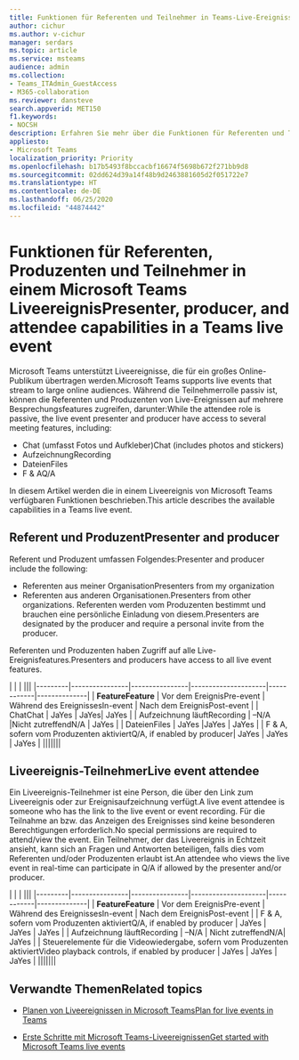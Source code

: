 ```yaml
---
title: Funktionen für Referenten und Teilnehmer in Teams-Live-Ereignissen
author: cichur
ms.author: v-cichur
manager: serdars
ms.topic: article
ms.service: msteams
audience: admin
ms.collection:
- Teams_ITAdmin_GuestAccess
- M365-collaboration
ms.reviewer: dansteve
search.appverid: MET150
f1.keywords:
- NOCSH
description: Erfahren Sie mehr über die Funktionen für Referenten und Teilnehmer in Teams-Live-Ereignissen.
appliesto:
- Microsoft Teams
localization_priority: Priority
ms.openlocfilehash: b17b5493f8bccacbf16674f5698b672f271bb9d8
ms.sourcegitcommit: 02dd624d39a14f48b9d2463881605d2f051722e7
ms.translationtype: HT
ms.contentlocale: de-DE
ms.lasthandoff: 06/25/2020
ms.locfileid: "44874442"
---
```

<a name="presenter-producer-and-attendee-capabilities-in-a-teams-live-event"></a><span data-ttu-id="4e800-103">Funktionen für Referenten, Produzenten und Teilnehmer in einem Microsoft Teams Liveereignis</span><span class="sxs-lookup"><span data-stu-id="4e800-103">Presenter, producer, and attendee capabilities in a Teams live event</span></span>
======================================================

<span data-ttu-id="4e800-104">Microsoft Teams unterstützt Liveereignisse, die für ein großes Online-Publikum übertragen werden.</span><span class="sxs-lookup"><span data-stu-id="4e800-104">Microsoft Teams supports live events that stream to large online audiences.</span></span> <span data-ttu-id="4e800-105">Während die Teilnehmerrolle passiv ist, können die Referenten und Produzenten von Live-Ereignissen auf mehrere Besprechungsfeatures zugreifen, darunter:</span><span class="sxs-lookup"><span data-stu-id="4e800-105">While the attendee role is passive, the live event presenter and producer have access to several meeting features, including:</span></span>  

- <span data-ttu-id="4e800-106">Chat (umfasst Fotos und Aufkleber)</span><span class="sxs-lookup"><span data-stu-id="4e800-106">Chat (includes photos and stickers)</span></span>
- <span data-ttu-id="4e800-107">Aufzeichnung</span><span class="sxs-lookup"><span data-stu-id="4e800-107">Recording</span></span>
- <span data-ttu-id="4e800-108">Dateien</span><span class="sxs-lookup"><span data-stu-id="4e800-108">Files</span></span>
- <span data-ttu-id="4e800-109">F & A</span><span class="sxs-lookup"><span data-stu-id="4e800-109">Q/A</span></span>

<span data-ttu-id="4e800-110">In diesem Artikel werden die in einem Liveereignis von Microsoft Teams verfügbaren Funktionen beschrieben.</span><span class="sxs-lookup"><span data-stu-id="4e800-110">This article describes the available capabilities in a Teams live event.</span></span>

## <a name="presenter-and-producer"></a><span data-ttu-id="4e800-111">Referent und Produzent</span><span class="sxs-lookup"><span data-stu-id="4e800-111">Presenter and producer</span></span>

<span data-ttu-id="4e800-112">Referent und Produzent umfassen Folgendes:</span><span class="sxs-lookup"><span data-stu-id="4e800-112">Presenter and producer include the following:</span></span>

- <span data-ttu-id="4e800-113">Referenten aus meiner Organisation</span><span class="sxs-lookup"><span data-stu-id="4e800-113">Presenters from my organization</span></span>
- <span data-ttu-id="4e800-114">Referenten aus anderen Organisationen.</span><span class="sxs-lookup"><span data-stu-id="4e800-114">Presenters from other organizations.</span></span> <span data-ttu-id="4e800-115">Referenten werden vom Produzenten bestimmt und brauchen eine persönliche Einladung von diesem.</span><span class="sxs-lookup"><span data-stu-id="4e800-115">Presenters are designated by the producer and require a personal invite from the producer.</span></span>

<span data-ttu-id="4e800-116">Referenten und Produzenten haben Zugriff auf alle Live-Ereignisfeatures.</span><span class="sxs-lookup"><span data-stu-id="4e800-116">Presenters and producers have access to all live event features.</span></span>

| |  | |||
|---------|----------------|----------------|---------------------|------------|--------------|
|  <span data-ttu-id="4e800-117">**Feature**</span><span class="sxs-lookup"><span data-stu-id="4e800-117">**Feature**</span></span>       | <span data-ttu-id="4e800-118">Vor dem Ereignis</span><span class="sxs-lookup"><span data-stu-id="4e800-118">Pre-event</span></span> | <span data-ttu-id="4e800-119">Während des Ereignisses</span><span class="sxs-lookup"><span data-stu-id="4e800-119">In-event</span></span> | <span data-ttu-id="4e800-120">Nach dem Ereignis</span><span class="sxs-lookup"><span data-stu-id="4e800-120">Post-event</span></span> |
| <span data-ttu-id="4e800-121">Chat</span><span class="sxs-lookup"><span data-stu-id="4e800-121">Chat</span></span> | <span data-ttu-id="4e800-122">Ja</span><span class="sxs-lookup"><span data-stu-id="4e800-122">Yes</span></span> | <span data-ttu-id="4e800-123">Ja</span><span class="sxs-lookup"><span data-stu-id="4e800-123">Yes</span></span>| <span data-ttu-id="4e800-124">Ja</span><span class="sxs-lookup"><span data-stu-id="4e800-124">Yes</span></span> |
| <span data-ttu-id="4e800-125">Aufzeichnung läuft</span><span class="sxs-lookup"><span data-stu-id="4e800-125">Recording</span></span> | <span data-ttu-id="4e800-126">–</span><span class="sxs-lookup"><span data-stu-id="4e800-126">N/A</span></span> |<span data-ttu-id="4e800-127">Nicht zutreffend</span><span class="sxs-lookup"><span data-stu-id="4e800-127">N/A</span></span> | <span data-ttu-id="4e800-128">Ja</span><span class="sxs-lookup"><span data-stu-id="4e800-128">Yes</span></span> |
| <span data-ttu-id="4e800-129">Dateien</span><span class="sxs-lookup"><span data-stu-id="4e800-129">Files</span></span> | <span data-ttu-id="4e800-130">Ja</span><span class="sxs-lookup"><span data-stu-id="4e800-130">Yes</span></span> |<span data-ttu-id="4e800-131">Ja</span><span class="sxs-lookup"><span data-stu-id="4e800-131">Yes</span></span> | <span data-ttu-id="4e800-132">Ja</span><span class="sxs-lookup"><span data-stu-id="4e800-132">Yes</span></span> |
| <span data-ttu-id="4e800-133">F & A, sofern vom Produzenten aktiviert</span><span class="sxs-lookup"><span data-stu-id="4e800-133">Q/A, if enabled by producer</span></span>| <span data-ttu-id="4e800-134">Ja</span><span class="sxs-lookup"><span data-stu-id="4e800-134">Yes</span></span> | <span data-ttu-id="4e800-135">Ja</span><span class="sxs-lookup"><span data-stu-id="4e800-135">Yes</span></span> | <span data-ttu-id="4e800-136">Ja</span><span class="sxs-lookup"><span data-stu-id="4e800-136">Yes</span></span> |
|||||||

## <a name="live-event-attendee"></a><span data-ttu-id="4e800-137">Liveereignis-Teilnehmer</span><span class="sxs-lookup"><span data-stu-id="4e800-137">Live event attendee</span></span>

<span data-ttu-id="4e800-138">Ein Liveereignis-Teilnehmer ist eine Person, die über den Link zum Liveereignis oder zur Ereignisaufzeichnung verfügt.</span><span class="sxs-lookup"><span data-stu-id="4e800-138">A live event attendee is someone who has the link to the live event or event recording.</span></span> <span data-ttu-id="4e800-139">Für die Teilnahme an bzw. das Anzeigen des Ereignisses sind keine besonderen Berechtigungen erforderlich.</span><span class="sxs-lookup"><span data-stu-id="4e800-139">No special permissions are required to attend/view the event.</span></span> <span data-ttu-id="4e800-140">Ein Teilnehmer, der das Liveereignis in Echtzeit ansieht, kann sich an Fragen und Antworten beteiligen, falls dies vom Referenten und/oder Produzenten erlaubt ist.</span><span class="sxs-lookup"><span data-stu-id="4e800-140">An attendee who views the live event in real-time can participate in Q/A if allowed by the presenter and/or producer.</span></span> 

| |  | |||
|---------|----------------|----------------|---------------------|------------|--------------|
|  <span data-ttu-id="4e800-141">**Feature**</span><span class="sxs-lookup"><span data-stu-id="4e800-141">**Feature**</span></span>       | <span data-ttu-id="4e800-142">Vor dem Ereignis</span><span class="sxs-lookup"><span data-stu-id="4e800-142">Pre-event</span></span> | <span data-ttu-id="4e800-143">Während des Ereignisses</span><span class="sxs-lookup"><span data-stu-id="4e800-143">In-event</span></span> | <span data-ttu-id="4e800-144">Nach dem Ereignis</span><span class="sxs-lookup"><span data-stu-id="4e800-144">Post-event</span></span> |
| <span data-ttu-id="4e800-145">F & A, sofern vom Produzenten aktiviert</span><span class="sxs-lookup"><span data-stu-id="4e800-145">Q/A, if enabled by producer</span></span> | <span data-ttu-id="4e800-146">Ja</span><span class="sxs-lookup"><span data-stu-id="4e800-146">Yes</span></span> | <span data-ttu-id="4e800-147">Ja</span><span class="sxs-lookup"><span data-stu-id="4e800-147">Yes</span></span> | <span data-ttu-id="4e800-148">Ja</span><span class="sxs-lookup"><span data-stu-id="4e800-148">Yes</span></span> |
| <span data-ttu-id="4e800-149">Aufzeichnung läuft</span><span class="sxs-lookup"><span data-stu-id="4e800-149">Recording</span></span> | <span data-ttu-id="4e800-150">–</span><span class="sxs-lookup"><span data-stu-id="4e800-150">N/A</span></span> | <span data-ttu-id="4e800-151">Nicht zutreffend</span><span class="sxs-lookup"><span data-stu-id="4e800-151">N/A</span></span>| <span data-ttu-id="4e800-152">Ja</span><span class="sxs-lookup"><span data-stu-id="4e800-152">Yes</span></span> |
| <span data-ttu-id="4e800-153">Steuerelemente für die Videowiedergabe, sofern vom Produzenten aktiviert</span><span class="sxs-lookup"><span data-stu-id="4e800-153">Video playback controls, if enabled by producer</span></span> | <span data-ttu-id="4e800-154">Ja</span><span class="sxs-lookup"><span data-stu-id="4e800-154">Yes</span></span> | <span data-ttu-id="4e800-155">Ja</span><span class="sxs-lookup"><span data-stu-id="4e800-155">Yes</span></span> | <span data-ttu-id="4e800-156">Ja</span><span class="sxs-lookup"><span data-stu-id="4e800-156">Yes</span></span> |
|||||||

## <a name="related-topics"></a><span data-ttu-id="4e800-157">Verwandte Themen</span><span class="sxs-lookup"><span data-stu-id="4e800-157">Related topics</span></span>

- [<span data-ttu-id="4e800-158">Planen von Liveereignissen in Microsoft Teams</span><span class="sxs-lookup"><span data-stu-id="4e800-158">Plan for live events in Teams</span></span>](teams-live-events/plan-for-teams-live-events.md)

- [<span data-ttu-id="4e800-159">Erste Schritte mit Microsoft Teams-Liveereignissen</span><span class="sxs-lookup"><span data-stu-id="4e800-159">Get started with Microsoft Teams live events</span></span>](https://support.microsoft.com/de-DE/office/get-started-with-microsoft-teams-live-events-d077fec2-a058-483e-9ab5-1494afda578a#bkmk_productiontypes)
